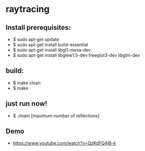 # raytracing

## Install prerequisites:
* $ sudo apt-get update
* $ sudo apt-get install build-essential
* $ sudo apt-get install libgl1-mesa-dev
* $ sudo apt-get install libglew1.5-dev freeglut3-dev libglm-dev

## build:
* $ make clean
* $ make

## just run now!

* $ ./main \[maximum number of reflections\]

## Demo

* https://www.youtube.com/watch?v=QzKdFQ4jB-k
